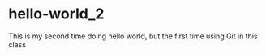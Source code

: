 # hello-world_2
This is my second time doing hello world, but the first time using Git in this class
